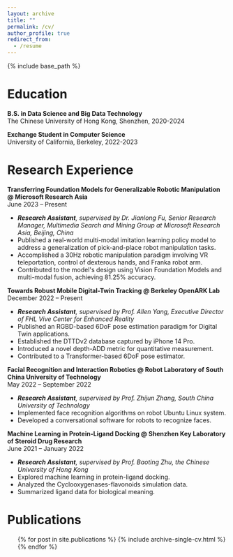 ```yaml
---
layout: archive
title: ""
permalink: /cv/
author_profile: true
redirect_from:
  - /resume
---
```


{% include base_path %}


Education
======

**B.S. in Data Science and Big Data Technology**  
The Chinese University of Hong Kong, Shenzhen, 2020-2024

**Exchange Student in Computer Science**  
University of California, Berkeley, 2022-2023


Research Experience
======

**Transferring Foundation Models for Generalizable Robotic Manipulation @ Microsoft Research Asia**     
June 2023 – Present  
* _**Research Assistant**, supervised by Dr. Jianlong Fu, Senior Research Manager, Multimedia Search and Mining Group at Microsoft Research Asia, Beijing, China_
* Published a real-world multi-modal imitation learning policy model to address a generalization of pick-and-place robot manipulation tasks.
* Accomplished a 30Hz robotic manipulation paradigm involving VR teleportation, control of dexterous hands, and Franka robot arm.
* Contributed to the model's design using Vision Foundation Models and multi-modal fusion, achieving 81.25% accuracy.

**Towards Robust Mobile Digital-Twin Tracking @ Berkeley OpenARK Lab**   
December 2022 – Present  
* _**Research Assistant**, supervised by Prof. Allen Yang, Executive Director of FHL Vive Center for Enhanced Reality_
* Published an RGBD-based 6DoF pose estimation paradigm for Digital Twin applications.
* Established the DTTDv2 database captured by iPhone 14 Pro.
* Introduced a novel depth-ADD metric for quantitative measurement.
* Contributed to a Transformer-based 6DoF pose estimator.

**Facial Recognition and Interaction Robotics @ Robot Laboratory of South China University of Technology**      
May 2022 – September 2022  
* _**Research Assistant**, supervised by Prof. Zhijun Zhang, South China University of Technology_
* Implemented face recognition algorithms on robot Ubuntu Linux system.
* Developed a conversational software for robots to recognize faces.

**Machine Learning in Protein-Ligand Docking @ Shenzhen Key Laboratory of Steroid Drug Research**      
June 2021 – January 2022  
* _**Research Assistant**, supervised by Prof. Baoting Zhu, the Chinese University of Hong Kong_
* Explored machine learning in protein-ligand docking.
* Analyzed the Cyclooxygenases-flavonoids simulation data.
* Summarized ligand data for biological meaning.




Publications
======

<ul>{% for post in site.publications %}
{% include archive-single-cv.html %}
{% endfor %}</ul>

